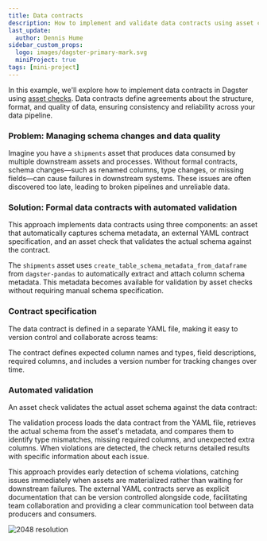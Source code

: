 ```yaml
---
title: Data contracts
description: How to implement and validate data contracts using asset checks.
last_update:
  author: Dennis Hume
sidebar_custom_props:
  logo: images/dagster-primary-mark.svg
  miniProject: true
tags: [mini-project]
---
```


In this example, we'll explore how to implement data contracts in Dagster using [asset checks](/guides/test/asset-checks). Data contracts define agreements about the structure, format, and quality of data, ensuring consistency and reliability across your data pipeline.

### Problem: Managing schema changes and data quality

Imagine you have a `shipments` asset that produces data consumed by multiple downstream assets and processes. Without formal contracts, schema changes—such as renamed columns, type changes, or missing fields—can cause failures in downstream systems. These issues are often discovered too late, leading to broken pipelines and unreliable data.

### Solution: Formal data contracts with automated validation

This approach implements data contracts using three components: an asset that automatically captures schema metadata, an external YAML contract specification, and an asset check that validates the actual schema against the contract.

<CodeExample
  path="docs_projects/project_mini/src/project_mini/defs/data_contracts/assets.py"
  language="python"
  title="src/project_mini/defs/data_contracts/assets.py"
  startAfter="start_asset"
  endBefore="end_asset"
/>

The `shipments` asset uses `create_table_schema_metadata_from_dataframe` from `dagster-pandas` to automatically extract and attach column schema metadata. This metadata becomes available for validation by asset checks without requiring manual schema specification.

### Contract specification

The data contract is defined in a separate YAML file, making it easy to version control and collaborate across teams:

<CodeExample
  path="docs_projects/project_mini/src/project_mini/defs/data_contracts/shipments_contract.yaml"
  language="yaml"
  title="src/project_mini/defs/data_contracts/shipments_contract.yaml"
/>

The contract defines expected column names and types, field descriptions, required columns, and includes a version number for tracking changes over time.

### Automated validation

An asset check validates the actual asset schema against the data contract:

<CodeExample
  path="docs_projects/project_mini/src/project_mini/defs/data_contracts/assets.py"
  language="python"
  title="src/project_mini/defs/data_contracts/asset_checks.py"
  startAfter="start_asset_check"
  endBefore="end_asset_check"
/>

The validation process loads the data contract from the YAML file, retrieves the actual schema from the asset's metadata, and compares them to identify type mismatches, missing required columns, and unexpected extra columns. When violations are detected, the check returns detailed results with specific information about each issue.

This approach provides early detection of schema violations, catching issues immediately when assets are materialized rather than waiting for downstream failures. The external YAML contracts serve as explicit documentation that can be version controlled alongside code, facilitating team collaboration and providing a clear communication tool between data producers and consumers.

![2048 resolution](/images/examples/data-contracts/catalog_asset_check.png)
